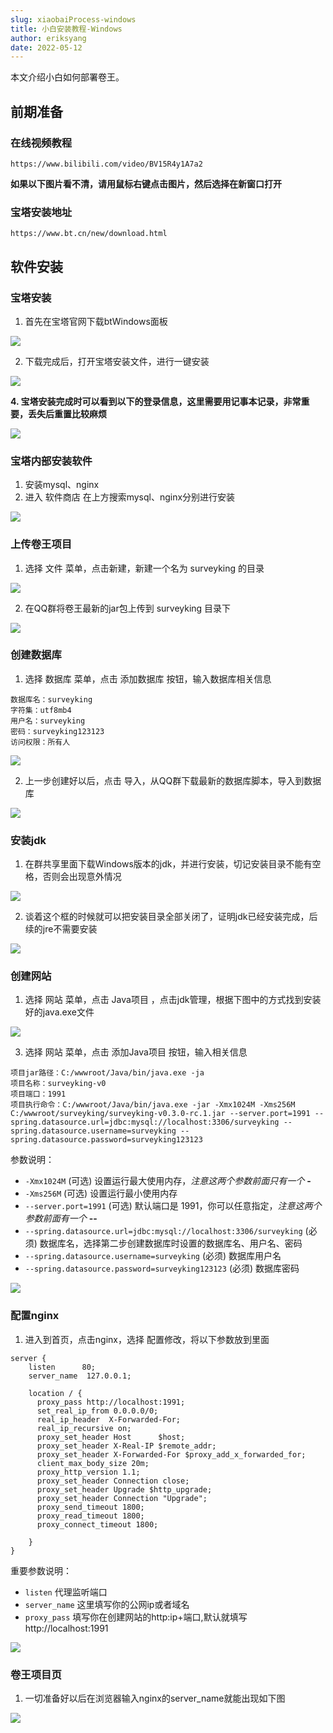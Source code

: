 ```yaml
---
slug: xiaobaiProcess-windows
title: 小白安装教程-Windows
author: eriksyang
date: 2022-05-12
---
```

本文介绍小白如何部署卷王。

## 前期准备

### 在线视频教程

```
https://www.bilibili.com/video/BV15R4y1A7a2
```

**如果以下图片看不清，请用鼠标右键点击图片，然后选择在新窗口打开**

### 宝塔安装地址
```
https://www.bt.cn/new/download.html
```

## 软件安装

### 宝塔安装

1. 首先在宝塔官网下载btWindows面板

![](../static/img/xiaobaiProcess1-win.jpg)

2. 下载完成后，打开宝塔安装文件，进行一键安装

![](../static/img/xiaobaiProcess2-win.jpg)

**4. 宝塔安装完成时可以看到以下的登录信息，这里需要用记事本记录，非常重要，丢失后重置比较麻烦**

![](../static/img/xiaobaiProcess3-win.jpg)

### 宝塔内部安装软件

1. 安装mysql、nginx
2. 进入 软件商店 在上方搜索mysql、nginx分别进行安装

![](../static/img/xiaobaiProcess4-win.jpg)

### 上传卷王项目

1. 选择 文件 菜单，点击新建，新建一个名为 surveyking 的目录

![](../static/img/xiaobaiProcess5-win.jpg)

2. 在QQ群将卷王最新的jar包上传到 surveyking 目录下

![](../static/img/xiaobaiProcess6-win.jpg)

### 创建数据库

1. 选择 数据库 菜单，点击 添加数据库 按钮，输入数据库相关信息

```
数据库名：surveyking
字符集：utf8mb4
用户名：surveyking
密码：surveyking123123
访问权限：所有人
```

![](../static/img/xiaobaiProcess7-win.jpg)

2. 上一步创建好以后，点击 导入，从QQ群下载最新的数据库脚本，导入到数据库

![](../static/img/xiaobaiProcess8-win.jpg)

### 安装jdk

1. 在群共享里面下载Windows版本的jdk，并进行安装，切记安装目录不能有空格，否则会出现意外情况

![](../static/img/xiaobaiProcess9-win.jpg)

2. 谈着这个框的时候就可以把安装目录全部关闭了，证明jdk已经安装完成，后续的jre不需要安装

![](../static/img/xiaobaiProcess10-win.jpg)

### 创建网站

1. 选择 网站 菜单，点击 Java项目 ，点击jdk管理，根据下图中的方式找到安装好的java.exe文件

![](../static/img/xiaobaiProcess11-win.jpg)

3. 选择 网站 菜单，点击 添加Java项目 按钮，输入相关信息

```
项目jar路径：C:/wwwroot/Java/bin/java.exe -ja
项目名称：surveyking-v0
项目端口：1991
项目执行命令：C:/wwwroot/Java/bin/java.exe -jar -Xmx1024M -Xms256M  C:/wwwroot/surveyking/surveyking-v0.3.0-rc.1.jar --server.port=1991 --spring.datasource.url=jdbc:mysql://localhost:3306/surveyking --spring.datasource.username=surveyking --spring.datasource.password=surveyking123123
```

参数说明：

- `-Xmx1024M` (可选) 设置运行最大使用内存，*注意这两个参数前面只有一个* **-**
- `-Xms256M` (可选)  设置运行最小使用内存
- `--server.port=1991` (可选) 默认端口是 1991，你可以任意指定，*注意这两个参数前面有一个* **--**
- `--spring.datasource.url=jdbc:mysql://localhost:3306/surveyking` (必须) 数据库名，选择第二步创建数据库时设置的数据库名、用户名、密码
- `--spring.datasource.username=surveyking` (必须) 数据库用户名
- `--spring.datasource.password=surveyking123123` (必须) 数据库密码

![](../static/img/xiaobaiProcess12-win.jpg)

### 配置nginx

1. 进入到首页，点击nginx，选择 配置修改，将以下参数放到里面

```
server {
    listen      80;
    server_name  127.0.0.1;

    location / {
      proxy_pass http://localhost:1991;
      set_real_ip_from 0.0.0.0/0;
      real_ip_header  X-Forwarded-For;
      real_ip_recursive on;
      proxy_set_header Host      $host;
      proxy_set_header X-Real-IP $remote_addr;
      proxy_set_header X-Forwarded-For $proxy_add_x_forwarded_for;
      client_max_body_size 20m;
      proxy_http_version 1.1;
      proxy_set_header Connection close;
      proxy_set_header Upgrade $http_upgrade;
      proxy_set_header Connection "Upgrade";
      proxy_send_timeout 1800;
      proxy_read_timeout 1800;
      proxy_connect_timeout 1800;

    }
}
```

重要参数说明：

- `listen` 代理监听端口
- `server_name` 这里填写你的公网ip或者域名
- `proxy_pass` 填写你在创建网站的http:ip+端口,默认就填写http://localhost:1991

![](../static/img/xiaobaiProcess13-win.jpg)

### 卷王项目页

1. 一切准备好以后在浏览器输入nginx的server_name就能出现如下图

![](../static/img/xiaobaiProcess14-win.jpg)
